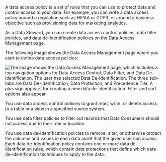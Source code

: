 A data access policy is a set of rules that you can use to protect data and control access to your data. For example, you can write a data access policy around a regulation such as HIPAA or GDPR, or around a business objective such as provisioning data for marketing analytics.

As a Data Steward, you can create data access control policies, data filter policies, and data de-identification policies on the Data Access Management page.

The following image shows the Data Access Management page where you start to define data access policies:

![The image shows the Data Access Management page, which includes a top navigation options for Data Access Control, Data Filter, and Data De-identification. The user has selected Data De-identification. The three sub-tabs are Data De-identification, Data Protection, and Precedence Tier. A plus sign appears for creating a new data de-identification. Filter and sort options also appear.](https://onlinehelp.informatica.com/iics/prod/dgc/en/ae-data-accessmanagement/images/GUID-ACB49ED0-66EA-42D7-A395-1E9D93212CEE-low.png)

You use data access control policies to grant read, write, or delete access to a table or a view in a specified source system.

You use data filter policies to filter out records that Data Consumers should not access due to their role or location.

You use data de-identification policies to remove, alter, or otherwise protect the columns and values in each data asset that the given user can access. Each data de-identification policy contains one or more data de-identification rules, which contain data protections that define which data de-identification techniques to apply to the data.
